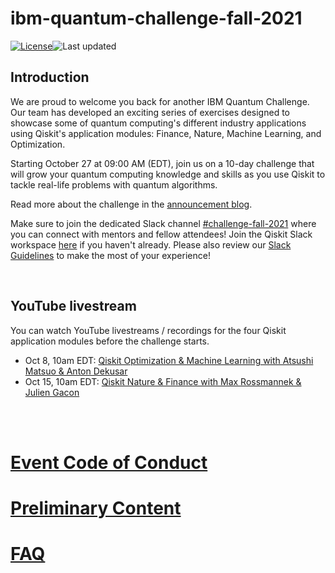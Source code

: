 # ibm-quantum-challenge-fall-2021

[![License](https://img.shields.io/github/license/qiskit-community/ibm-quantum-challenge-fall-2021.svg)](https://opensource.org/licenses/Apache-2.0)<!--- long-description-skip-begin -->![Last updated](https://img.shields.io/github/last-commit/qiskit-community/ibm-quantum-challenge-fall-2021/main?label=Last%20updated&style=flat)

## Introduction

 We are proud to welcome you back for another IBM Quantum Challenge. Our team has developed an exciting series of exercises designed to showcase some of quantum computing's different industry applications using Qiskit's application modules: Finance, Nature, Machine Learning, and Optimization.

Starting October 27 at 09:00 AM (EDT), join us on a 10-day challenge that will grow your quantum computing knowledge and skills as you use Qiskit to tackle real-life problems with quantum algorithms.


Read more about the challenge in the [announcement blog](https://www.research.ibm.com/blog/fall-quantum-challenge-japan).




Make sure to join the dedicated Slack channel [#challenge-fall-2021]() where you can connect with mentors and fellow attendees! Join the Qiskit Slack workspace [here](https://ibm.co/joinqiskitslack) if you haven't already. Please also review our [Slack Guidelines](https://github.com/qiskit-community/ibm-quantum-challenge-fall-2021/blob/main/slack-details-and-guidelines.md) to make the most of your experience!

<br>

## YouTube livestream
You can watch YouTube livestreams / recordings for the  four Qiskit application modules before the challenge starts.

- Oct 8, 10am EDT: [Qiskit Optimization & Machine Learning with Atsushi Matsuo & Anton Dekusar](https://youtu.be/claoY57eVIc)
- Oct 15, 10am EDT: [Qiskit Nature & Finance with Max Rossmannek & Julien Gacon](https://youtu.be/UtMVoGXlz04)


<br><br>
# [Event Code of Conduct](https://github.com/qiskit-community/ibm-quantum-challenge-fall-2021/blob/main/code%20of%20conduct-for-participants.md)

# [Preliminary Content](https://github.com/qiskit-community/ibm-quantum-challenge-fall-2021/blob/main/preliminary_content.md)

# [FAQ](https://github.com/qiskit-community/ibm-quantum-challenge-fall-2021/blob/main/faq.md)
